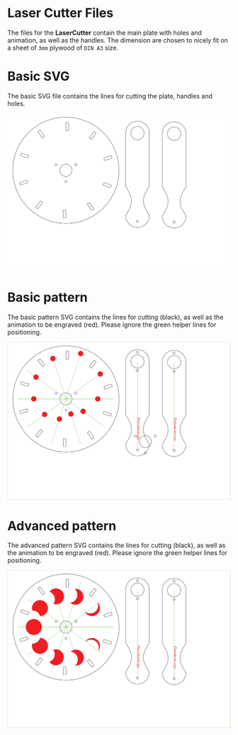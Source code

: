 # Laser Cutter Files

The files for the **LaserCutter** contain the main plate with holes and animation, as well as the handles.
The dimension are chosen to nicely fit on a sheet of `3mm` plywood of `DIN A3` size.

# Basic SVG

The basic SVG file contains the lines for cutting the plate, handles and holes.

![phenakistiscope](phenakisticope.svg)

# Basic pattern

The basic pattern SVG contains the lines for cutting (black), as well as the animation to be engraved (red).
Please ignore the green helper lines for positioning.

![phenakistiscope_pattern](phenakisticope_pattern.svg)

# Advanced pattern

The advanced pattern SVG contains the lines for cutting (black), as well as the animation to be engraved (red).
Please ignore the green helper lines for positioning. 

![phenakistiscope_pattern_2](phenakisticope_pattern_2.svg)

